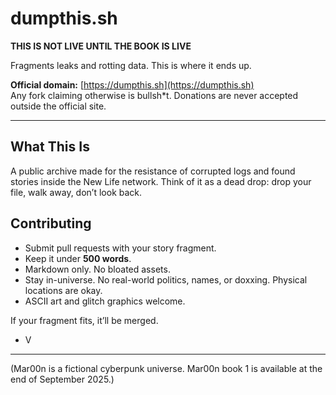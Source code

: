 # dumpthis.sh

**THIS IS NOT LIVE UNTIL THE BOOK IS LIVE**

Fragments leaks and rotting data. This is where it ends up.

**Official domain:** [https://dumpthis.sh](https://dumpthis.sh)  
Any fork claiming otherwise is bullsh*t. Donations are never accepted outside the official site.

---

## What This Is
A public archive made for the resistance of corrupted logs and found stories inside the New Life network. Think of it as a dead drop: drop your file, walk away, don’t look back.

## Contributing
- Submit pull requests with your story fragment.  
- Keep it under **500 words**.  
- Markdown only. No bloated assets.  
- Stay in-universe. No real-world politics, names, or doxxing. Physical locations are okay.
- ASCII art and glitch graphics welcome.  

If your fragment fits, it’ll be merged.

- V
---

(Mar00n is a fictional cyberpunk universe. Mar00n book 1 is available at the end of September 2025.)
